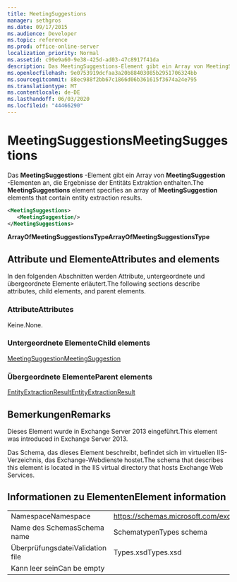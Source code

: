 ```yaml
---
title: MeetingSuggestions
manager: sethgros
ms.date: 09/17/2015
ms.audience: Developer
ms.topic: reference
ms.prod: office-online-server
localization_priority: Normal
ms.assetid: c99e9a60-9e38-425d-ad03-47c8917f41da
description: Das MeetingSuggestions-Element gibt ein Array von MeetingSuggestion-Elementen an, die Ergebnisse der Entitäts Extraktion enthalten.
ms.openlocfilehash: 9e0753919dcfaa3a20b88403085b2951706324bb
ms.sourcegitcommit: 88ec988f2bb67c1866d06b361615f3674a24e795
ms.translationtype: MT
ms.contentlocale: de-DE
ms.lasthandoff: 06/03/2020
ms.locfileid: "44466290"
---
```

# <a name="meetingsuggestions"></a><span data-ttu-id="7f83c-103">MeetingSuggestions</span><span class="sxs-lookup"><span data-stu-id="7f83c-103">MeetingSuggestions</span></span>

<span data-ttu-id="7f83c-104">Das **MeetingSuggestions** -Element gibt ein Array von **MeetingSuggestion** -Elementen an, die Ergebnisse der Entitäts Extraktion enthalten.</span><span class="sxs-lookup"><span data-stu-id="7f83c-104">The **MeetingSuggestions** element specifies an array of **MeetingSuggestion** elements that contain entity extraction results.</span></span> 
  
```XML
<MeetingSuggestions>
   <MeetingSuggestion/>
</MeetingSuggestions>
```

 <span data-ttu-id="7f83c-105">**ArrayOfMeetingSuggestionsType**</span><span class="sxs-lookup"><span data-stu-id="7f83c-105">**ArrayOfMeetingSuggestionsType**</span></span>
## <a name="attributes-and-elements"></a><span data-ttu-id="7f83c-106">Attribute und Elemente</span><span class="sxs-lookup"><span data-stu-id="7f83c-106">Attributes and elements</span></span>

<span data-ttu-id="7f83c-107">In den folgenden Abschnitten werden Attribute, untergeordnete und übergeordnete Elemente erläutert.</span><span class="sxs-lookup"><span data-stu-id="7f83c-107">The following sections describe attributes, child elements, and parent elements.</span></span>
  
### <a name="attributes"></a><span data-ttu-id="7f83c-108">Attribute</span><span class="sxs-lookup"><span data-stu-id="7f83c-108">Attributes</span></span>

<span data-ttu-id="7f83c-109">Keine.</span><span class="sxs-lookup"><span data-stu-id="7f83c-109">None.</span></span>
  
### <a name="child-elements"></a><span data-ttu-id="7f83c-110">Untergeordnete Elemente</span><span class="sxs-lookup"><span data-stu-id="7f83c-110">Child elements</span></span>

[<span data-ttu-id="7f83c-111">MeetingSuggestion</span><span class="sxs-lookup"><span data-stu-id="7f83c-111">MeetingSuggestion</span></span>](meetingsuggestion.md)
  
### <a name="parent-elements"></a><span data-ttu-id="7f83c-112">Übergeordnete Elemente</span><span class="sxs-lookup"><span data-stu-id="7f83c-112">Parent elements</span></span>

[<span data-ttu-id="7f83c-113">EntityExtractionResult</span><span class="sxs-lookup"><span data-stu-id="7f83c-113">EntityExtractionResult</span></span>](entityextractionresult.md)
  
## <a name="remarks"></a><span data-ttu-id="7f83c-114">Bemerkungen</span><span class="sxs-lookup"><span data-stu-id="7f83c-114">Remarks</span></span>

<span data-ttu-id="7f83c-115">Dieses Element wurde in Exchange Server 2013 eingeführt.</span><span class="sxs-lookup"><span data-stu-id="7f83c-115">This element was introduced in Exchange Server 2013.</span></span>
  
<span data-ttu-id="7f83c-116">Das Schema, das dieses Element beschreibt, befindet sich im virtuellen IIS-Verzeichnis, das Exchange-Webdienste hostet.</span><span class="sxs-lookup"><span data-stu-id="7f83c-116">The schema that describes this element is located in the IIS virtual directory that hosts Exchange Web Services.</span></span>
  
## <a name="element-information"></a><span data-ttu-id="7f83c-117">Informationen zu Elementen</span><span class="sxs-lookup"><span data-stu-id="7f83c-117">Element information</span></span>

|||
|:-----|:-----|
|<span data-ttu-id="7f83c-118">Namespace</span><span class="sxs-lookup"><span data-stu-id="7f83c-118">Namespace</span></span>  <br/> |https://schemas.microsoft.com/exchange/services/2006/types  <br/> |
|<span data-ttu-id="7f83c-119">Name des Schemas</span><span class="sxs-lookup"><span data-stu-id="7f83c-119">Schema name</span></span>  <br/> |<span data-ttu-id="7f83c-120">Schematypen</span><span class="sxs-lookup"><span data-stu-id="7f83c-120">Types schema</span></span>  <br/> |
|<span data-ttu-id="7f83c-121">Überprüfungsdatei</span><span class="sxs-lookup"><span data-stu-id="7f83c-121">Validation file</span></span>  <br/> |<span data-ttu-id="7f83c-122">Types.xsd</span><span class="sxs-lookup"><span data-stu-id="7f83c-122">Types.xsd</span></span>  <br/> |
|<span data-ttu-id="7f83c-123">Kann leer sein</span><span class="sxs-lookup"><span data-stu-id="7f83c-123">Can be empty</span></span>  <br/> ||
   

